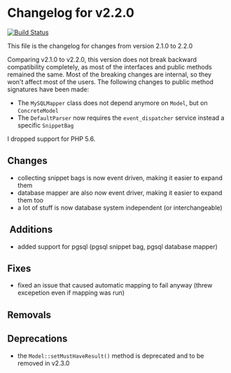 # Changelog for v2.2.0
[![Build Status](https://travis-ci.org/chrisandchris/symfony-rowmapper.svg?branch=target%2F2.2.0)](https://travis-ci.org/chrisandchris/symfony-rowmapper)

This file is the changelog for changes from version 2.1.0 to 2.2.0

Comparing v2.1.0 to v2.2.0, this version does not break backward compatibility completely, as most of the interfaces and public methods remained the same. Most of the breaking changes are internal, so they won't affect most of the users. The following changes to public method signatures have been made:

- The `MySQLMapper` class does not depend anymore on `Model`, but on `ConcreteModel`
- The `DefaultParser` now requires the `event_dispatcher` service instead a specific `SnippetBag`

I dropped support for PHP 5.6.

## Changes
* collecting snippet bags is now event driven, making it easier to expand them
* database mapper are also now event driver, making it easier to expand them too
* a lot of stuff is now database system independent (or interchangeable)

##  Additions
* added support for pgsql (pgsql snippet bag, pgsql database mapper)
 
## Fixes
* fixed an issue that caused automatic mapping to fail anyway (threw excepetion even if mapping was run)

## Removals

## Deprecations
* the `Model::setMustHaveResult()` method is deprecated and to be removed in v2.3.0
